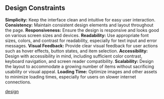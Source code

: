 ## Design Constraints

**Simplicity:** Keep the interface clean and intuitive for easy user interaction.
**Consistency:** Maintain consistent design elements and layout throughout the page.
**Responsiveness:** Ensure the design is responsive and looks good on various screen sizes and devices.
**Readability:** Use appropriate font sizes, colors, and contrast for readability, especially for text input and error messages.
**Visual Feedback:** Provide clear visual feedback for user actions such as hover effects, button states, and item selection.
**Accessibility:** Design with accessibility in mind, including sufficient color contrast, keyboard navigation, and screen reader compatibility.
**Scalability:** Design the layout to accommodate a growing number of items without sacrificing usability or visual appeal.
**Loading Time:** Optimize images and other assets to minimize loading times, especially for users on slower internet connections.

[design](../assets/screenshort.png)